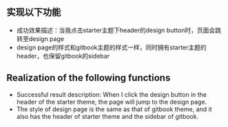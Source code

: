 ## 实现以下功能
- 成功效果描述：当我点击starter主题下header的design button时，页面会跳转至design page
- design page的样式和gitbook主题的样式一样，同时拥有starter主题的header，也保留gitbook的sidebar


## Realization of the following functions
- Successful result description: When I click the design button in the header of the starter theme, the page will jump to the design page.
- The style of design page is the same as that of gitbook theme, and it also has the header of starter theme and the sidebar of gitbook.